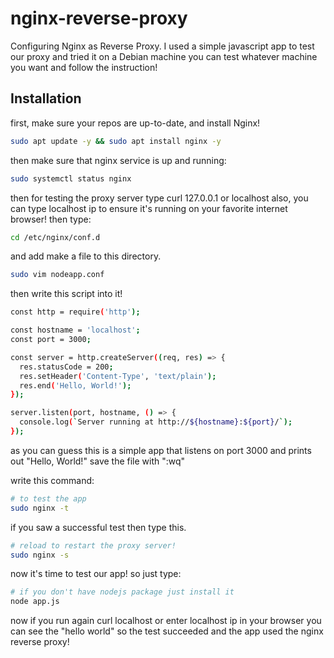# nginx-reverse-proxy

Configuring Nginx as Reverse Proxy.
I used a simple javascript app to test our proxy and tried it on a Debian machine you can test whatever machine you want and follow the instruction!

## Installation

first, make sure your repos are up-to-date, and install Nginx!

```bash
sudo apt update -y && sudo apt install nginx -y
```
then make sure that nginx service is up and running:
```bash
sudo systemctl status nginx
```
then for testing the proxy server type curl 127.0.0.1 or localhost
also, you can type localhost ip to ensure it's running on your favorite internet browser!
then type:
```bash
cd /etc/nginx/conf.d
```
and add make a file to this directory.
```bash
sudo vim nodeapp.conf

```
then write this script into it!
```bash
const http = require('http');

const hostname = 'localhost';
const port = 3000;

const server = http.createServer((req, res) => {
  res.statusCode = 200;
  res.setHeader('Content-Type', 'text/plain');
  res.end('Hello, World!');
});

server.listen(port, hostname, () => {
  console.log(`Server running at http://${hostname}:${port}/`);
});
```
as you can guess this is a simple app that listens on port 3000 and prints out "Hello, World!"
save the file with ":wq"
 
write this command:
```bash
# to test the app
sudo nginx -t
```
if you saw a successful test then type this.
```bash
# reload to restart the proxy server!
sudo nginx -s
```
now it's time to test our app! so just type:
```bash
# if you don't have nodejs package just install it
node app.js
```
now if you run again curl localhost
or enter localhost ip in your browser you can see the "hello world"
so the test succeeded and the app used the nginx reverse proxy!
